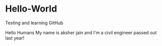 # Hello-World
Testing and learning GitHub

Hello Humans
My name is aksher jain and I'm a civil engineer passed out last year!
